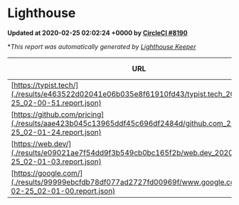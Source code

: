 
# Lighthouse

**Updated at 2020-02-25 02:02:24 +0000 by [CircleCI #8190](https://circleci.com/gh/ItinerisLtd/lighthouse-keeper-example/8190)**

**This report was automatically generated by [Lighthouse Keeper](https://github.com/itinerisltd/lighthouse-keeper)*

| URL | Performance | Accessibility | Best Practices | SEO | PWA | Updated At |
| --- | --- | --- | --- | --- | --- | --- |
| [https://typist.tech/](./results/e463522d02041e06b035e8f61910fd43/typist.tech_2020-02-25_02-00-51.report.json) | 0.98 | 0.92 | 0.79 | 1 | 0.59 | 2020-02-25T02:00:51.127Z |
| [https://github.com/pricing](./results/aae423b045c13965ddf45c696df2484d/github.com_2020-02-25_02-01-24.report.json) | 0.55 | 0.93 | 0.93 | 0.92 | 0.56 | 2020-02-25T02:01:24.545Z |
| [https://web.dev/](./results/e09021ae7f54dd9f3b549cb0bc165f2b/web.dev_2020-02-25_02-01-03.report.json) | 0.94 | 0.92 | 1 | 0.99 | 0.96 | 2020-02-25T02:01:03.016Z |
| [https://google.com/](./results/99999ebcfdb78df077ad2727fd00969f/www.google.com_2020-02-25_02-01-00.report.json) | 0.92 | 0.86 | 0.93 | 0.92 | 0.56 | 2020-02-25T02:01:00.057Z |
